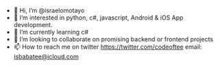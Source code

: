 - 👋 Hi, I’m @israelomotayo
- 👀 I’m interested in python, c#, javascript, Android & iOS App development.
- 🌱 I’m currently learning c#
- 💞️ I’m looking to collaborate on promising backend or frontend projects
- 📫 How to reach me on twitter https://twitter.com/codeoftee email: isbabatee@icloud.com

<!---
israelomotayo/israelomotayo is a ✨ special ✨ repository because its `README.md` (this file) appears on your GitHub profile.
You can click the Preview link to take a look at your changes.
--->
